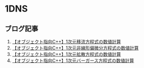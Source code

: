 # 1DNS

## ブログ記事
1. [【オブジェクト指向C++】1次元移流方程式の数値計算](https://takun-physics.net/14391/)
2. [【オブジェクト指向C++】1次元非線形偏微分方程式の数値計算](https://takun-physics.net/14462/)
3. [【オブジェクト指向C++】1次元拡散方程式の数値計算](https://takun-physics.net/14484/)
4. [【オブジェクト指向C++】1次元バーガース方程式の数値計算](https://takun-physics.net/14501/)
